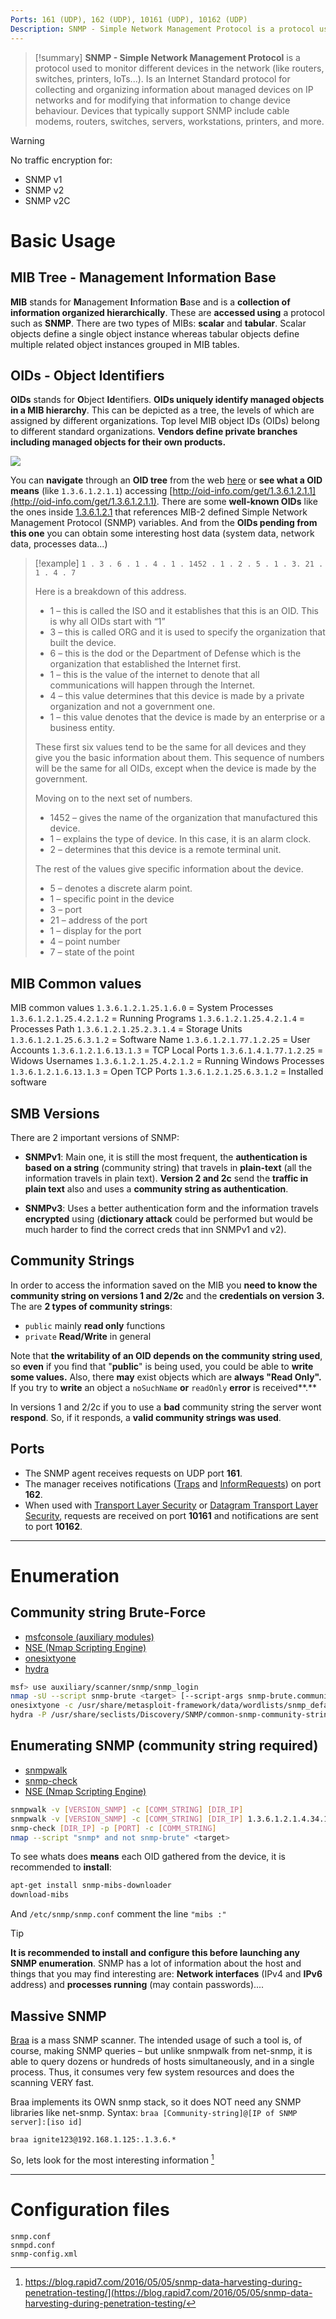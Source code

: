 ```yaml
---
Ports: 161 (UDP), 162 (UDP), 10161 (UDP), 10162 (UDP)
Description: SNMP - Simple Network Management Protocol is a protocol used to monitor different devices in the network (like routers, switches, printers, IoTs, etc.).
---
```


>[!summary]
> **SNMP - Simple Network Management Protocol** is a protocol used to monitor different devices in the network (like routers, switches, printers, IoTs...). Is an Internet Standard protocol for collecting and organizing information about managed devices on IP networks and for modifying that information to change device behaviour. Devices that typically support SNMP include cable modems, routers, switches, servers, workstations, printers, and more.

>[!warning]
>No traffic encryption for:
>- SNMP v1
>- SNMP v2
>- SNMP v2C

# Basic Usage


## MIB Tree - Management Information Base

**MIB** stands for **M**anagement **I**nformation **B**ase and is a **collection of information organized hierarchically**. These are **accessed using** a protocol such as **SNMP**. There are two types of MIBs: **scalar** and **tabular**. Scalar objects define a single object instance whereas tabular objects define multiple related object instances grouped in MIB tables.

## OIDs - Object Identifiers

**OIDs** stands for **O**bject **Id**entifiers. **OIDs uniquely identify managed objects in a MIB hierarchy**. This can be depicted as a tree, the levels of which are assigned by different organizations. Top level MIB object IDs (OIDs) belong to different standard organizations. **Vendors define private branches including managed objects for their own products.**

![](../../zzz_res/attachments/SNMP-OID-MIB-tree.png)

You can **navigate** through an **OID tree** from the web [here](http://www.oid-info.com/cgi-bin/display?tree=#focus) or **see what a OID means** (like `1.3.6.1.2.1.1`) accessing [http://oid-info.com/get/1.3.6.1.2.1.1](http://oid-info.com/get/1.3.6.1.2.1.1). There are some **well-known OIDs** like the ones inside [1.3.6.1.2.1](http://oid-info.com/get/1.3.6.1.2.1) that references MIB-2 defined Simple Network Management Protocol (SNMP) variables. And from the **OIDs pending from this one** you can obtain some interesting host data (system data, network data, processes data...)

>[!example]
>`1 . 3 . 6 . 1 . 4 . 1 . 1452 . 1 . 2 . 5 . 1 . 3. 21 . 1 . 4 . 7`
>
>Here is a breakdown of this address.
>
>- 1 – this is called the ISO and it establishes that this is an OID. This is why all OIDs start with “1”
>- 3 – this is called ORG and it is used to specify the organization that built the device.
>- 6 – this is the dod or the Department of Defense which is the organization that established the Internet first.
>- 1 – this is the value of the internet to denote that all communications will happen through the Internet.
>- 4 – this value determines that this device is made by a private organization and not a government one.
>- 1 – this value denotes that the device is made by an enterprise or a business entity.
>
>These first six values tend to be the same for all devices and they give you the basic information about them. 
>This sequence of numbers will be the same for all OIDs, except when the device is made by the government.
> 
>Moving on to the next set of numbers.
> 
>- 1452 – gives the name of the organization that manufactured this device.
>- 1 – explains the type of device. In this case, it is an alarm clock.
>- 2 – determines that this device is a remote terminal unit.
> 
> The rest of the values give specific information about the device.
> 
>- 5 – denotes a discrete alarm point.
>- 1 – specific point in the device
>- 3 – port
>- 21 – address of the port
>- 1 – display for the port
>- 4 – point number
>- 7 – state of the point

## MIB Common values

MIB common values
`1.3.6.1.2.1.25.1.6.0`    = System Processes
`1.3.6.1.2.1.25.4.2.1.2`  = Running Programs
`1.3.6.1.2.1.25.4.2.1.4`  = Processes Path
`1.3.6.1.2.1.25.2.3.1.4`  = Storage Units
`1.3.6.1.2.1.25.6.3.1.2`  = Software Name
`1.3.6.1.2.1.77.1.2.25`   = User Accounts
`1.3.6.1.2.1.6.13.1.3`    = TCP Local Ports
`1.3.6.1.4.1.77.1.2.25` = Widows Usernames
`1.3.6.1.2.1.25.4.2.1.2` = Running Windows Processes
`1.3.6.1.2.1.6.13.1.3` = Open TCP Ports
`1.3.6.1.2.1.25.6.3.1.2` = Installed software

## SMB Versions

There are 2 important versions of SNMP:

- **SNMPv1**: Main one, it is still the most frequent, the **authentication is based on a string** (community string) that travels in **plain-text** (all the information travels in plain text). **Version 2 and 2c** send the **traffic in plain text** also and uses a **community string as authentication**.

- **SNMPv3**: Uses a better authentication form and the information travels **encrypted** using (**dictionary attack** could be performed but would be much harder to find the correct creds that inn SNMPv1 and v2).

## Community Strings

In order to access the information saved on the MIB you **need to know the community string on versions 1 and 2/2c** and the **credentials on version 3.** The are **2 types of community strings**:

- `public` mainly **read only** functions
- `private` **Read/Write** in general

Note that **the writability of an OID depends on the community string used**, so **even** if you find that "**public**" is being used, you could be able to **write some values.** Also, there **may** exist objects which are **always "Read Only".** If you try to **write** an object a `noSuchName` **or** `readOnly` **error** is received**.**

In versions 1 and 2/2c if you to use a **bad** community string the server wont **respond**. So, if it responds, a **valid community strings was used**.

## Ports

- The SNMP agent receives requests on UDP port **161**.
- The manager receives notifications ([Traps](https://en.wikipedia.org/wiki/Simple_Network_Management_Protocol#Trap) and [InformRequests](https://en.wikipedia.org/wiki/Simple_Network_Management_Protocol#InformRequest)) on port **162**.
- When used with [Transport Layer Security](https://en.wikipedia.org/wiki/Transport_Layer_Security) or [Datagram Transport Layer Security](https://en.wikipedia.org/wiki/Datagram_Transport_Layer_Security), requests are received on port **10161** and notifications are sent to port **10162**.

---

# Enumeration

## Community string Brute-Force

- [msfconsole (auxiliary modules)](../Tools/msfconsole.md#Auxiliary%20Modules)
- [NSE (Nmap Scripting Engine)](../Tools/nmap.md#NSE%20(Nmap%20Scripting%20Engine))
- [onesixtyone](../Tools/onesixtyone.md)
- [hydra](../Tools/hydra.md#SNMP%20community%20string%20Brute-Force)

```bash
msf> use auxiliary/scanner/snmp/snmp_login
nmap -sU --script snmp-brute <target> [--script-args snmp-brute.communitiesdb=<wordlist> ]
onesixtyone -c /usr/share/metasploit-framework/data/wordlists/snmp_default_pass.txt <IP>
hydra -P /usr/share/seclists/Discovery/SNMP/common-snmp-community-strings.txt target.com snmp
```

## Enumerating SNMP (community string required)

- [snmpwalk](../Tools/snmpwalk.md)
- [snmp-check](../Tools/snmp-check.md)
- [NSE (Nmap Scripting Engine)](../Tools/nmap.md#NSE%20(Nmap%20Scripting%20Engine))

```bash
snmpwalk -v [VERSION_SNMP] -c [COMM_STRING] [DIR_IP]
snmpwalk -v [VERSION_SNMP] -c [COMM_STRING] [DIR_IP] 1.3.6.1.2.1.4.34.1.3 #Get IPv6, needed dec2hex
snmp-check [DIR_IP] -p [PORT] -c [COMM_STRING]
nmap --script "snmp* and not snmp-brute" <target>
```

To see whats does **means** each OID gathered from the device, it is recommended to **install**:

```bash
apt-get install snmp-mibs-downloader
download-mibs
```

And `/etc/snmp/snmp.conf` comment the line `"mibs :"`

>[!tip]
>**It is recommended to install and configure this before launching any SNMP enumeration**. SNMP has a lot of information about the host and things that you may find interesting are: **Network interfaces** (IPv4 and **IPv6** address) and **processes running** (may contain passwords)....

## Massive SNMP

[Braa](https://github.com/mteg/braa) is a mass SNMP scanner. The intended usage of such a tool is, of course, making SNMP queries – but unlike snmpwalk from net-snmp, it is able to query dozens or hundreds of hosts simultaneously, and in a single process. Thus, it consumes very few system resources and does the scanning VERY fast.

Braa implements its OWN snmp stack, so it does NOT need any SNMP libraries like net-snmp.
Syntax: `braa [Community-string]@[IP of SNMP server]:[iso id]`

```
braa ignite123@192.168.1.125:.1.3.6.*
```

So, lets look for the most interesting information [^1]

[^1]: https://blog.rapid7.com/2016/05/05/snmp-data-harvesting-during-penetration-testing/](https://blog.rapid7.com/2016/05/05/snmp-data-harvesting-during-penetration-testing/

---

# Configuration files

```
snmp.conf
snmpd.conf
snmp-config.xml
```